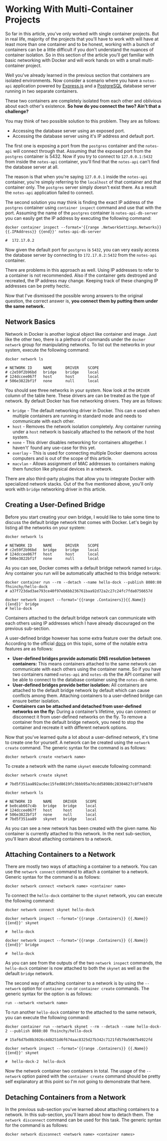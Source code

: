 # Working With Multi-Container Projects

So far in this article, you've only worked with single container projects. But in real life, majority of the projects that you'll have to work with will have at least more than one container and to be honest, working with a bunch of containers can be a little difficult if you don't understand the nuances of container isolation. So in this section of the article you'll get familiar with basic networking with Docker and will work hands on with a small multi-container project.

Well you've already learned in the previous section that containers are isolated environments. Now consider a scenario where you have a `notes-api` application powered by [Express.js](https://expressjs.com/) and a [PostgreSQL](https://www.postgresql.org/) database server running in two separate containers.

These two containers are completely isolated from each other and oblivious about each other's existence. **So how do you connect the two? Ain't that a challenge?**

You may think of two possible solution to this problem. They are as follows:

* Accessing the database server using an exposed port.
* Accessing the database server using it's IP address and default port.

The first one is exposing a port from the `postgres` container and the `notes-api` will connect through that. Assuming that the exposed port from the `postgres` container is 5432. Now if you try to connect to `127.0.0.1:5432` from inside the `notes-api` container, you'll find that the `notes-api` can't find the database server at all.

The reason is that when you're saying `127.0.0.1` inside the `notes-api` container, you're simply referring to the `localhost` of that container and that container only. The `postgres` server simply doesn't exist there. As a result the `notes-api` application failed to connect.

The second solution you may think is finding the exact IP address of the `postgres` container using `container inspect` command and use that with the port. Assuming the name of the `postgres` container is `notes-api-db-server` you can easily get the IP address by executing the following command:

```text
docker container inspect --format='{{range .NetworkSettings.Networks}} {{.IPAddress}} {{end}}' notes-api-db-server

#  172.17.0.2
```

Now given the default port for `postgres` is `5432`, you can very easily access the database server by connecting to `172.17.0.2:5432` from the `notes-api` container.

There are problems in this approach as well. Using IP addresses to refer to a container is not recommended. Also if the container gets destroyed and recreated, the IP address may change. Keeping track of these changing IP addresses can be pretty hectic.

Now that I've dismissed the possible wrong answers to the original question, the correct answer is, **you connect them by putting them under the same network.**

## **Network Basics**

Network in Docker is another logical object like container and image. Just like the other two, there is a plethora of commands under the `docker network` group for manipulating networks. To list out the networks in your system, execute the following command:

```text
docker network ls

# NETWORK ID     NAME      DRIVER    SCOPE
# c2e59f2b96bd   bridge    bridge    local
# 124dccee067f   host      host      local
# 506e3822bf1f   none      null      local
```

You should see three networks in your system. Now look at the `DRIVER` column of the table here. These drivers are can be treated as the type of network. By default Docker has five networking drivers. They are as follows:

* `bridge` - The default networking driver in Docker. This can e used when multiple containers are running in standard mode and needs to communicate with each other.
* `host` - Removes the network isolation completely. Any container running under a `host` network is basically attached to the network of the host system.
* `none` - This driver disables networking for containers altogether. I haven't' found any use-case for this yet.
* `overlay` - This is used for connecting multiple Docker daemons across computers and is out of the scope of this article.
* `macvlan` - Allows assignment of MAC addresses to containers making them function like physical devices in a network.

There are also third-party plugins that allow you to integrate Docker with specialized network stacks. Out of the five mentioned above, you'll only work with `bridge` networking driver in this article.

## Creating a User-Defined Bridge

Before you start creating your own bridge, I would like to take some time to discuss the default bridge network that comes with Docker. Let's begin by listing all the networks on your system:

```text
docker network ls

# NETWORK ID     NAME      DRIVER    SCOPE
# c2e59f2b96bd   bridge    bridge    local
# 124dccee067f   host      host      local
# 506e3822bf1f   none      null      local
```

As you can see, Docker comes with a default bridge network named `bridge`. Any container you run will be automatically attached to this bridge network:

```text
docker container run --rm --detach --name hello-dock --publish 8080:80 fhsinchy/hello-dock
# a37f723dad3ae793ce40f97eb6bb236761baa92d72a2c27c24fc7fda0756657d

docker network inspect --format='{{range .Containers}}{{.Name}}{{end}}' bridge
# hello-dock
```

Containers attached to the default bridge network can communicate with each others using IP addresses which I have already discouraged on the previous sub-section.

A user-defined bridge however has some extra feature over the default one. According to the official [docs](https://docs.docker.com/network/bridge/#differences-between-user-defined-bridges-and-the-default-bridge) on this topic, some of the notable extra features are as follows:

* **User-defined bridges provide automatic DNS resolution between containers:** This means containers attached to the same network can communicate with each others using the container name. So if you have two containers named `notes-api` and `notes-db` the the API container will be able to connect to the database container using the `notes-db` name.
* **User-defined bridges provide better isolation:** All containers are attached to the default bridge network by default which can cause conflicts among them. Attaching containers to a user-defined bridge can ensure better isolation.
* **Containers can be attached and detached from user-defined networks on the fly:** During a container’s lifetime, you can connect or disconnect it from user-defined networks on the fly. To remove a container from the default bridge network, you need to stop the container and recreate it with different network options.

Now that you've learned quite a lot about a user-defined network, it's time to create one for yourself. A network can be created using the `network create` command. The generic syntax for the command is as follows:

```text
docker network create <network name>
```

To create a network with the name `skynet` execute following command:

```text
docker network create skynet

# 7bd5f351aa892ac6ec15fed8619fc3bbb95a7dcdd58980c28304627c8f7eb070

docker network ls

# NETWORK ID     NAME     DRIVER    SCOPE
# be0cab667c4b   bridge   bridge    local
# 124dccee067f   host     host      local
# 506e3822bf1f   none     null      local
# 7bd5f351aa89   skynet   bridge    local
```

As you can see a new network has been created with the given name. No container is currently attached to this network. In the next sub-section, you'll learn about attaching containers to a network.

## Attaching Containers to a Network

There are mostly two ways of attaching a container to a network. You can use the `network connect` command to attach a container to a network. Generic syntax for the command is as follows:

```text
docker network connect <network name> <container name>
```

To connect the `hello-dock` container to the `skynet` network, you can execute the following command:

```text
docker network connect skynet hello-dock

docker network inspect --format='{{range .Containers}} {{.Name}} {{end}}' skynet

#  hello-dock

docker network inspect --format='{{range .Containers}} {{.Name}} {{end}}' bridge

#  hello-dock
```

As you can see from the outputs of the two `network inspect` commands, the `hello-dock` container is now attached to both the `skynet` as well as the default `bridge` network.

The second way of attaching container to a network is by using the `--network` option for `container run` or `container create` commands. The generic syntax for the option is as follows:

```text
run --network <network name>
```

To run another `hello-dock` container to the attached to the same network, you can execute the following command:

```text
docker container run --network skynet --rm --detach --name hello-dock-2 --publish 8080:80 fhsinchy/hello-dock

# 15af6d7bd8b3026c4d8251d6f674aac8325d27b342c7121fd579a5087b4922fd

docker network inspect --format='{{range .Containers}} {{.Name}} {{end}}' skynet

#  hello-dock-2  hello-dock
```

Now the network container two containers in total. The usage of the `--network` option paired with the `container create` command should be pretty self explanatory at this point so I'm not going to demonstrate that here.

## Detaching Containers from a Network

In the previous sub-section you've learned about attaching containers to a network. In this sub-section, you'll learn about how to detach them. The `network disconnect` command can be used for this task. The generic syntax for the command is as follows:

```text
docker network disconnect <network name> <container names>
```

